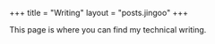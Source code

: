 +++
title = "Writing"
layout = "posts.jingoo"
+++

This page is where you can find my technical writing.
